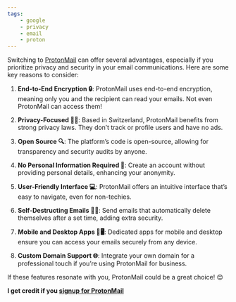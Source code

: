 ```yaml
---
tags:
    - google
    - privacy
    - email
    - proton
---
```

Switching to [ProtonMail](https://pr.tn/ref/CBK96TN0ZDAG) can offer several advantages, especially if you prioritize privacy and security in your email communications. Here are some key reasons to consider:

1. **End-to-End Encryption 🔒**: ProtonMail uses end-to-end encryption, meaning only you and the recipient can read your emails. Not even ProtonMail can access them!

2. **Privacy-Focused 🕵️‍♂️**: Based in Switzerland, ProtonMail benefits from strong privacy laws. They don’t track or profile users and have no ads.

3. **Open Source 🔍**: The platform’s code is open-source, allowing for transparency and security audits by anyone.

4. **No Personal Information Required 🙈**: Create an account without providing personal details, enhancing your anonymity.

5. **User-Friendly Interface 💻**: ProtonMail offers an intuitive interface that’s easy to navigate, even for non-techies.

6. **Self-Destructing Emails 💌💥**: Send emails that automatically delete themselves after a set time, adding extra security.

7. **Mobile and Desktop Apps 📱🖥️**: Dedicated apps for mobile and desktop ensure you can access your emails securely from any device.

8. **Custom Domain Support 🌐**: Integrate your own domain for a professional touch if you’re using ProtonMail for business.

If these features resonate with you, ProtonMail could be a great choice! 😊

**I get credit if you [signup for ProtonMail](https://pr.tn/ref/CBK96TN0ZDAG)**


<script data-name="BMC-Widget" data-cfasync="false" src="https://cdnjs.buymeacoffee.com/1.0.0/widget.prod.min.js" data-id="justaguylinux" data-description="Support me on Buy me a coffee!" data-message="" data-color="#FF5F5F" data-position="Right" data-x_margin="18" data-y_margin="18"></script>
